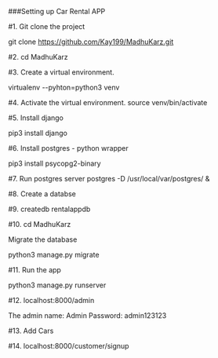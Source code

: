 ###Setting up Car Rental APP

#1. Git clone the project 

git clone https://github.com/Kay199/MadhuKarz.git

#2. cd MadhuKarz 

#3. Create a virtual environment. 

virtualenv --pyhton=python3 venv


#4. Activate the virtual environment. source venv/bin/activate


#5. Install django 

pip3 install django

#6. Install postgres - python wrapper

pip3 install psycopg2-binary


#7. Run postgres server postgres -D /usr/local/var/postgres/ &

#8. Create a databse 

#9. createdb rentalappdb

#10. cd MadhuKarz

Migrate the database

python3 manage.py migrate

#11. Run the app 

python3 manage.py runserver

#12. localhost:8000/admin

The admin name: Admin
Password: admin123123

#13. Add Cars

#14. localhost:8000/customer/signup

